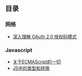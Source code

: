 ## 目录
### 网络
  - [深入理解 OAuth 2.0 授权码模式](https://github.com/Yueyanc/blog/issues/5)

### Javascript
  - [关于ECMAScript的一切](./关于ECMAScript的一切.md)
  - [JS中的类型和转换](./JS中的类型和转换.md)
